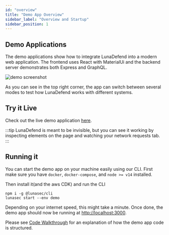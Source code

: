 ```yaml
---
id: "overview"
title: "Demo App Overview"
sidebar_label: "Overview and Startup"
sidebar_position: 1
---
```

<!--
  ~ Copyright by LunaSec (owned by Refinery Labs, Inc)
  ~
  ~ Licensed under the Creative Commons Attribution-ShareAlike 4.0 International
  ~ (the "License"); you may not use this file except in compliance with the
  ~ License. You may obtain a copy of the License at
  ~
  ~ https://creativecommons.org/licenses/by-sa/4.0/legalcode
  ~
  ~ See the License for the specific language governing permissions and
  ~ limitations under the License.
  ~
-->
## Demo Applications

The demo applications show how to integrate LunaDefend into a modern web application.  The frontend uses React with MaterialUi
and the backend server demonstrates both Express and GraphQL.

![demo screenshot](/img/demo-app-homepage.png)

As you can see in the top right corner, the app can switch between several modes to test how LunaDefend works with different systems.

## Try it Live

Check out the live demo application [here](https://app.lunasec.dev).

:::tip
LunaDefend is meant to be invisible, but you
can see it working by inspecting elements on the page and watching your network requests tab.
:::

## Running it
You can start the demo app on your machine easily using our CLI.  First make sure you have `docker`, `docker-compose`, and `node >= v14` installed.  

Then install it(and the aws CDK) and run the CLI
```shell
npm i -g @lunasec/cli
lunasec start --env demo
``` 
Depending on your internet speed, this might take a minute.
Once done, the demo app should now be running at [http://localhost:3000](http://localhost:3000).  

Please see [Code Walkthrough](/pages/lunadefend/overview/demo-app/walkthrough) for an explanation of how the demo app code is structured.
